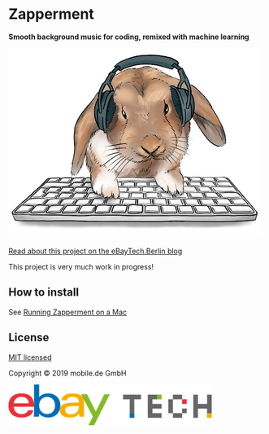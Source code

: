 # Zapperment

**Smooth background music for coding, remixed with machine learning**

![Our mascot Dobby listening to Zapperment at work](assets/dobby-listening-to-zapperment.png)

[Read about this project on the eBayTech.Berlin blog](https://ebaytech.berlin/zapperment-561877bcdf71)

This project is very much work in progress!

## How to install

See [Running Zapperment on a Mac](https://github.com/technology-ebay-de/zapperment/wiki/Running-Zapperment-on-a-Mac)

## License

[MIT licensed](LICENSE)

Copyright © 2019 mobile.de GmbH

![eBay Tech Logo](assets/ebay-tech-logo.png "eBay Tech Logo")
